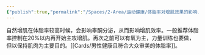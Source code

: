 ```yaml
---
{"publish":true,"permalink":"/Spaces/2-Area/运动健康/体脂率对增肌效果的影响.md","title":"体脂率对增肌效果的影响","created":"2022-12-09","modified":"2023-03-14","published":"2025-07-12T18:47:11.739+08:00","cssclasses":""}
---
```



自然增肌在体脂率较高时候，会影响睾酮分泌，从而影响增肌效率。一般推荐体脂率控制在20%以内再开始主攻增肌。再次之前可以有氧为主，力量训练也要做，但以保持肌肉为主要目的。[[Cards/男性健康且符合大众审美的体脂率]]。